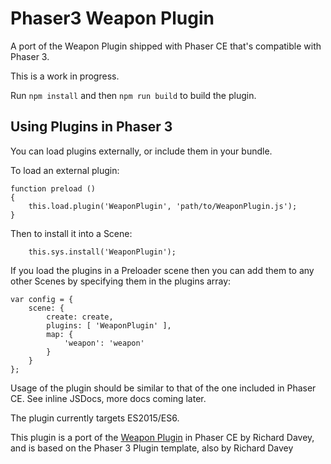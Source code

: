 # Phaser3 Weapon Plugin

A port of the Weapon Plugin shipped with Phaser CE that's compatible with Phaser 3.

This is a work in progress.

Run `npm install` and then `npm run build` to build the plugin.

## Using Plugins in Phaser 3

You can load plugins externally, or include them in your bundle.

To load an external plugin:

```
function preload ()
{
    this.load.plugin('WeaponPlugin', 'path/to/WeaponPlugin.js');
}
```

Then to install it into a Scene:

```
    this.sys.install('WeaponPlugin');
```

If you load the plugins in a Preloader scene then you can add them to any other Scenes by specifying them in the plugins array:

```
var config = {
    scene: {
        create: create,
        plugins: [ 'WeaponPlugin' ],
        map: {
            'weapon': 'weapon'
        }
    }
};
```

Usage of the plugin should be similar to that of the one included in Phaser CE. See inline JSDocs, more docs coming later.

The plugin currently targets ES2015/ES6.

This plugin is a port of the [Weapon Plugin](https://github.com/photonstorm/phaser-ce/blob/f2be9bef1d953c9cd55dcd8808d109fa96731126/src/plugins/weapon/WeaponPlugin.js) in Phaser CE by Richard Davey, and is based on the Phaser 3 Plugin template, also by Richard Davey

